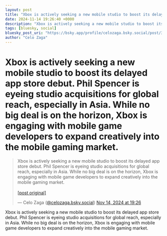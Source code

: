 ```yaml
---
layout: post
title: "Xbox is actively seeking a new mobile studio to boost its delayed app store debut. Phil Spencer is eyeing studio acquisitions for global reach, especially in Asia. While no big deal is on the horizon, Xbox is engaging with mobile game developers to expand creatively into the mobile gaming market."
date: 2024-11-14 19:26:40 +0000
description: "Xbox is actively seeking a new mobile studio to boost its delayed app store debut. Phil Spencer is eyeing studio acquisitions for global reach, especial..."
tags: [bluesky, social]
bluesky_post_uri: "https://bsky.app/profile/celozaga.bsky.social/post/3lawlquelps2r"
author: "Celo Zaga"
---
```


<h1 class="bluesky-post-title">Xbox is actively seeking a new mobile studio to boost its delayed app store debut. Phil Spencer is eyeing studio acquisitions for global reach, especially in Asia. While no big deal is on the horizon, Xbox is engaging with mobile game developers to expand creatively into the mobile gaming market.</h1>


<blockquote class="bluesky-embed" data-bluesky-uri="at://did:plc:lmh6rennptq77inaztnovw4b/app.bsky.feed.post/3lawlquelps2r" data-bluesky-embed-color-mode="system">
<p lang="">Xbox is actively seeking a new mobile studio to boost its delayed app store debut. Phil Spencer is eyeing studio acquisitions for global reach, especially in Asia. While no big deal is on the horizon, Xbox is engaging with mobile game developers to expand creatively into the mobile gaming market.<br><br><a href="https://bsky.app/profile/celozaga.bsky.social/post/3lawlquelps2r">[post original]</a></p>
&mdash; Celo Zaga (<a href="https://bsky.app/profile/did:plc:lmh6rennptq77inaztnovw4b">@celozaga.bsky.social</a>) <a href="https://bsky.app/profile/celozaga.bsky.social/post/3lawlquelps2r">Nov 14, 2024 at 19:26</a>
</blockquote>
<script async src="https://embed.bsky.app/static/embed.js" charset="utf-8"></script>


<p class="bluesky-post-description">Xbox is actively seeking a new mobile studio to boost its delayed app store debut. Phil Spencer is eyeing studio acquisitions for global reach, especially in Asia. While no big deal is on the horizon, Xbox is engaging with mobile game developers to expand creatively into the mobile gaming market.</p>
